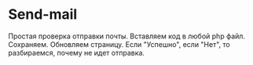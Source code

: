 # Send-mail
Простая проверка отправки почты.
Вставляем код в любой php файл.
Сохраняем. Обновляем страницу.
Если "Успешно", если "Нет", то разбираемся, почему не идет отправка.
